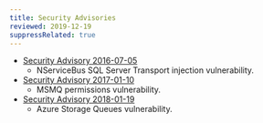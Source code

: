 ```yaml
---
title: Security Advisories
reviewed: 2019-12-19
suppressRelated: true
---
```


* [Security Advisory 2016-07-05](sqlserver-sqlinjection.md)
  * NServiceBus SQL Server Transport injection vulnerability.
* [Security Advisory 2017-01-10](msmq-permissions.md)
  * MSMQ permissions vulnerability.
* [Security Advisory 2018-01-19](asq-alias-for-default-connectionstring.md)
  * Azure Storage Queues vulnerability.
